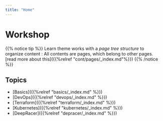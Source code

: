 ```yaml
---
title: "Home"
---
```


# Workshop

{{% notice tip %}}
Learn theme works with a _page tree structure_ to organize content : All contents are pages, which belong to other pages. [read more about this]({{%relref "cont/pages/_index.md"%}})
{{% /notice %}}

## Topics

* [Basics]({{%relref "basics/_index.md" %}})
* [DevOps]({{%relref "devops/_index.md" %}})
* [Terraform]({{%relref "terraform/_index.md" %}})
* [Kubernetes]({{%relref "kubernetes/_index.md" %}})
* [DeepRacer]({{%relref "depracer/_index.md" %}})
